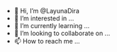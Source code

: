 - 👋 Hi, I’m @LayunaDira
- 👀 I’m interested in ...
- 🌱 I’m currently learning ...
- 💞️ I’m looking to collaborate on ...
- 📫 How to reach me ...

<!---
LayunaDira/LayunaDira is a ✨ special ✨ repository because its `README.md` (this file) appears on your GitHub profile.
You can click the Preview link to take a look at your changes.
--->

